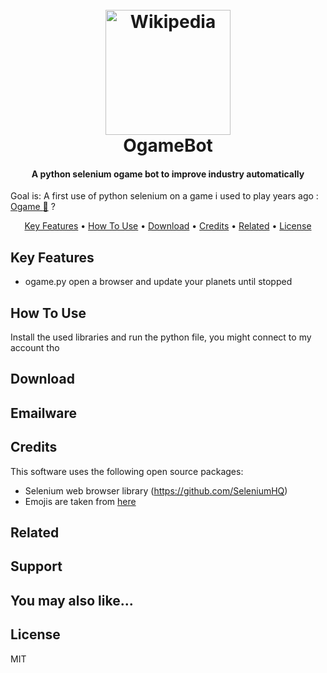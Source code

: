 



<h1 align="center">
  <br>
  <a href="https://lobby.ogame.gameforge.com/en_GB/"><img src="https://gamehag.com/img/games/logo/ogame.png" alt="Wikipedia" width="200"></a>
  <br>
  OgameBot
  <br>
</h1>

<h4 align="center">
A python selenium ogame bot to improve industry automatically
</h4>


Goal is: A first use of python selenium on a game i used to play years ago :  
<a href="https://lobby.ogame.gameforge.com/en_GB/" target="_blank">Ogame :crescent_moon:</a> ? 




<p align="center">
  <a href="#key-features">Key Features</a> •
  <a href="#how-to-use">How To Use</a> •
  <a href="#download">Download</a> •
  <a href="#credits">Credits</a> •
  <a href="#related">Related</a> •
  <a href="#license">License</a>
</p>


## Key Features

* ogame.py open a browser and update your planets until stopped

## How To Use

Install the used libraries and run the python file, you might connect to my account tho


## Download



## Emailware



## Credits

This software uses the following open source packages:

- Selenium web browser library (https://github.com/SeleniumHQ)
- Emojis are taken from [here](https://github.com/arvida/emoji-cheat-sheet.com)


## Related


## Support

</a>

## You may also like...


## License

MIT



